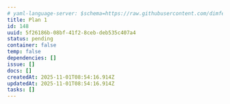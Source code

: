 ```yaml
---
# yaml-language-server: $schema=https://raw.githubusercontent.com/dimfeld/llmutils/main/schema/rmplan-plan-schema.json
title: Plan 1
id: 148
uuid: 5f26186b-08bf-41f2-8ceb-deb535c407a4
status: pending
container: false
temp: false
dependencies: []
issue: []
docs: []
createdAt: 2025-11-01T08:54:16.914Z
updatedAt: 2025-11-01T08:54:16.914Z
tasks: []
---
```

